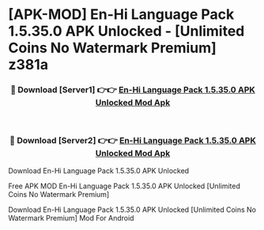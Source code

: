 # [APK-MOD] En-Hi Language Pack 1.5.35.0 APK Unlocked - [Unlimited Coins No Watermark Premium] z381a



<div align="center">
<h3>🔴 Download [Server1] 👉👉 <a href="https://momento.my/?title=En-Hi_Language_Pack_1.5.35.0_APK_Unlocked">En-Hi Language Pack 1.5.35.0 APK Unlocked Mod Apk</a></h3><br>

<h3>🔴 Download [Server2] 👉👉 <a href="https://momento.my/?title=En-Hi_Language_Pack_1.5.35.0_APK_Unlocked">En-Hi Language Pack 1.5.35.0 APK Unlocked Mod Apk</a></h3>
</div>



Download En-Hi Language Pack 1.5.35.0 APK Unlocked 

Free APK MOD En-Hi Language Pack 1.5.35.0 APK Unlocked [Unlimited Coins No Watermark Premium]

Download En-Hi Language Pack 1.5.35.0 APK Unlocked [Unlimited Coins No Watermark Premium] Mod For Android
